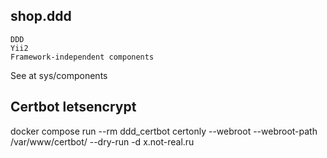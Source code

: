 ## shop.ddd
    DDD
    Yii2
    Framework-independent components  

See at sys/components

## Certbot letsencrypt

docker compose run --rm  ddd_certbot certonly --webroot --webroot-path /var/www/certbot/ --dry-run -d x.not-real.ru

